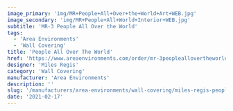```yaml
---
image_primary: 'img/MR+People+All+Over+the+World+Art+WEB.jpg'
image_secondary: 'img/MR+People+All+World+Interior+WEB.jpg'
subtitle: 'MR-3 People All Over the World'
tags:
  - 'Area Environments'
  - 'Wall Covering'
title: 'People All Over The World'
href: 'https://www.areaenvironments.com/order/mr-3peopleallovertheworld'
designer: 'Miles Regis'
category: 'Wall Covering'
manufacturer: 'Area Environments'
description: ''
slug: '/manufacturers/area-environments/wall-covering/miles-regis-people-all-over-the-world'
date: '2021-02-17'
---
```

